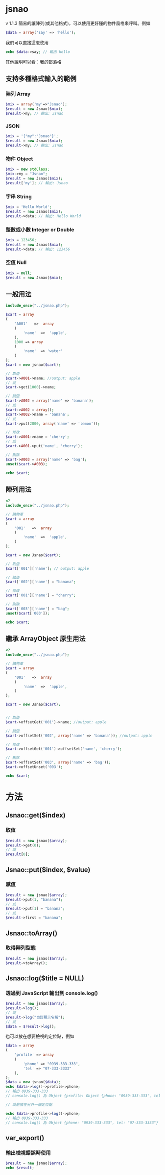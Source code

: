# jsnao 
v 1.1.3
簡易的讓陣列(或其他格式)，可以使用更好懂的物件風格來呼叫。例如
````php
$data = array('say' => 'hello');
````
我們可以直接這麼使用
````php
echo $data->say; // 輸出 hello
````

其他說明可以看：<a href="http://jsnwork.kiiuo.com/archives/137/php-jsnao-%E7%B9%BC%E6%89%BF-arrayobject-%E6%9B%B4%E6%96%B9%E4%BE%BF%E7%9A%84%E9%99%A3%E5%88%97%E8%BD%89%E7%89%A9%E4%BB%B6%E5%AF%AB%E6%B3%95" target="_blank">我的部落格</a>

## 支持多種格式輸入的範例
### 陣列 Array
````php
$mix = array('my'=>"Jsnao");
$result = new Jsnao($mix);
$result->my; // 輸出: Jsnao
````
### JSON
````php
$mix = '{"my":"Jsnao"}';
$result = new Jsnao($mix);
$result->my; // 輸出: Jsnao
````
### 物件 Object
````php
$mix = new stdClass;
$mix->my = "Jsnao";
$result = new Jsnao($mix);
$result['my']; // 輸出: Jsnao
````
### 字串 String
````php
$mix = 'Hello World';
$result = new Jsnao($mix);
$result->data; // 輸出: Hello World
````
### 整數或小數 Integer or Double
````php
$mix = 123456;
$result = new Jsnao($mix);
$result->data; // 輸出: 123456
````
### 空值 Null
````php
$mix = null;
$result = new Jsnao($mix);
````


## 一般用法
````php
include_once("../jsnao.php");

$cart = array
(
    'A001'   =>  array
    (
        'name'  =>  'apple',
    ),
    1000 => array
    (
        'name'  => 'water'
    )
);
$cart = new jsnao($cart);

// 取值
$cart->A001->name; //output: apple
// 或
$cart->get(1000)->name;

// 賦值
$cart->A002 = array('name' => 'banana');
// 或
$cart->A002 = array();
$cart->A002->name = 'banana';
// 或
$cart->put(2000, array('name' => 'lemon'));

// 修改
$cart->A001->name = 'cherry';
// 或
$cart->A001->put('name', 'cherry');

// 刪除
$cart->A003 = array('name' => 'bag');
unset($cart->A003);

echo $cart;
````

## 陣列用法
````php
<?
include_once("../jsnao.php");

// 購物車
$cart = array
(
    '001'   =>  array
    (
        'name'  =>  'apple',
    )
);

$cart = new Jsnao($cart);

// 取值
$cart['001']['name']; // output: apple

// 賦值
$cart['002']['name'] = "banana"; 

// 修改
$cart['001']['name'] = "cherry"; 

// 刪除
$cart['003']['name'] = "bag";
unset($cart['003']);

echo $cart;
````

## 繼承 ArrayObject 原生用法
````php
<?
include_once("../jsnao.php");

// 購物車
$cart = array
(
    '001'   =>  array
    (
        'name'  =>  'apple',
    )
);

$cart = new Jsnao($cart);


// 取值
$cart->offsetGet('001')->name; //output: apple

// 賦值
$cart->offsetSet('002', array('name' => 'banana')); //output: apple

// 修改
$cart->offsetGet('001')->offsetSet('name', 'cherry');

// 刪除
$cart->offsetSet('003', array('name' => 'bag')); 
$cart->offsetUnset('003'); 

echo $cart;
````

# 方法
## Jsnao::get($index)
### 取值
````php
$result = new jsnao($array);
$result->get(0);
// 或
$result[0];
````

## Jsnao::put($index, $value)
### 賦值
````php
$result = new jsnao($array);
$result->put(1, "banana");
// 或
$result->put[1] = "banana";
// 或
$result->first = "banana";
````

## Jsnao::toArray()
### 取得陣列型態
````php
$result = new jsnao($array);
$result->toArray();
````

## Jsnao::log($title = NULL)
### 透過到 JavaScript 輸出到 console.log()
````php
$result = new jsnao($array);
$result->log();
// 或
$result->log("自訂顯示名稱");
// 或
$data = $result->log();
````
也可以放在想要檢視的定位點，例如
````php
$data = array
(
    'profile' => array
    (
        'phone' => "0939-333-333",
        'tel' => "07-333-3333"
    ), 
);
$data = new jsnao($data);
echo $data->log()->profile->phone; 
// 輸出 0939-333-333
// console.log() 為 Object {profile: Object {phone: "0939-333-333", tel: "07-333-3333"}}

// 或是放在另外一個定位點

echo $data->profile->log()->phone; 
// 輸出 0939-333-333
// console.log() 為 Object {phone: "0939-333-333", tel: "07-333-3333"}
````

## var_export()
### 輸出檢視錯誤時使用
````php
$result = new jsnao($array);
echo $result;
````
